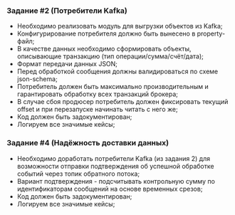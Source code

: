 ### Задание #2 (Потребители Kafka)

- Необходимо реализовать модуль для выгрузки объектов из Kafka;
- Конфигурирование потребителя должно быть вынесено в property-файл;
- В качестве данных необходимо сформировать объекты, описывающие транзакцию (тип операции/сумма/счёт/дата);
- Формат передачи данных JSON;
- Перед обработкой сообщения должны валидироваться по схеме json-schema;
- Потребитель должен быть максимально производительным и гарантировать обработку всех транзакций брокера;
- В случае сбоя продюсер потребитель должен фиксировать текущий offset и при перезапуске начинать читать с него же;
- Код должен быть задокументирован;
- Логируем все значимые кейсы;




### Задание #4 (Надёжность доставки данных)
- Необходимо доработать потребители Kafka (из задания 2) для возможности отправки подтверждения об успешной обработке событий через топик обратного потока;
- Вариант подтверждения - подсчитывать контрольную сумму по идентификаторам сообщений на основе временных срезов;
- Код должен быть задокументирован;
- Логируем все значимые кейсы;